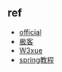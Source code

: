 ## ref

+ [official](https://spring.io/docs)
+ [极客](http://wiki.jikexueyuan.com/project/spring/)
+ [W3xue](http://www.w3xue.com/dynamic/spring/)
+ [spring教程](http://www.yiibai.com/spring/)